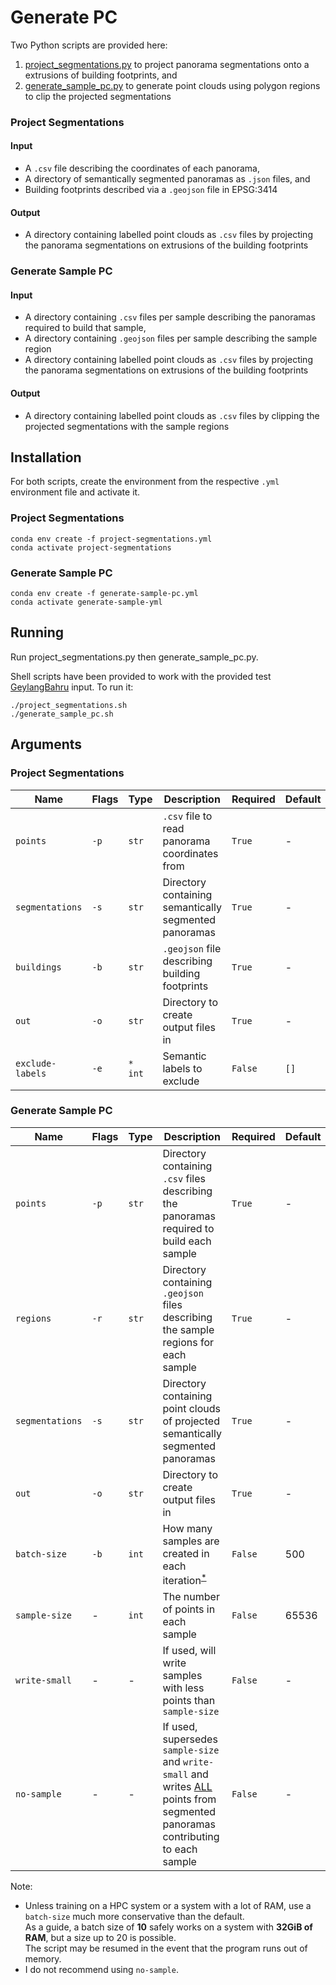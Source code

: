 # Generate PC  

Two Python scripts are provided here:  
1. [project_segmentations.py](./project_segmentations.py) to project panorama segmentations onto a extrusions of building footprints, and  
2. [generate_sample_pc.py](./generate_sample_pc.py) to generate point clouds using polygon regions to clip the projected segmentations  

### Project Segmentations  

#### Input  

* A ```.csv``` file describing the coordinates of each panorama,  
* A directory of semantically segmented panoramas as ```.json``` files, and  
* Building footprints described via a ```.geojson``` file in EPSG:3414  

#### Output  

* A directory containing labelled point clouds as ```.csv``` files by projecting the panorama segmentations on extrusions of the building footprints  

### Generate Sample PC  

#### Input  

* A directory containing ```.csv``` files per sample describing the panoramas required to build that sample,  
* A directory containing ```.geojson``` files per sample describing the sample region  
* A directory containing labelled point clouds as ```.csv``` files by projecting the panorama segmentations on extrusions of the building footprints  

#### Output  

* A directory containing labelled point clouds as ```.csv``` files by clipping the projected segmentations with the sample regions  

## Installation  

For both scripts, create the environment from the respective ```.yml``` environment file and activate it.  

### Project Segmentations  

```shell
conda env create -f project-segmentations.yml
conda activate project-segmentations
```

### Generate Sample PC  

```shell
conda env create -f generate-sample-pc.yml
conda activate generate-sample-yml
```

## Running  

Run project_segmentations.py then generate_sample_pc.py.  

Shell scripts have been provided to work with the provided test [GeylangBahru](../GeylangBahru/) input. To run it:  
```shell
./project_segmentations.sh
./generate_sample_pc.sh
```

## Arguments  

### Project Segmentations  

| Name                 | Flags    | Type        | Description                                           | Required    | Default  |
|----------------------|----------|-------------|-------------------------------------------------------|-------------|----------|
| ```points```         | ```-p``` | ```str```   | ```.csv``` file to read panorama coordinates from     | ```True```  | -        |
| ```segmentations```  | ```-s``` | ```str```   | Directory containing semantically segmented panoramas | ```True```  | -        |
| ```buildings```      | ```-b``` | ```str```   | ```.geojson``` file describing building footprints    | ```True```  | -        |
| ```out```            | ```-o``` | ```str```   | Directory to create output files in                   | ```True```  | -        |
| ```exclude-labels``` | ```-e``` | ```* int``` | Semantic labels to exclude                            | ```False``` | ```[]``` |

### Generate Sample PC  

| Name                | Flags    | Type      | Description                                                                                                                                                  | Required    | Default |
|---------------------|----------|-----------|--------------------------------------------------------------------------------------------------------------------------------------------------------------|-------------|---------|
| ```points```        | ```-p``` | ```str``` | Directory containing ```.csv``` files describing the panoramas required to build each sample                                                                 | ```True```  | -       |
| ```regions```       | ```-r``` | ```str``` | Directory containing ```.geojson``` files describing the sample regions for each sample                                                                      | ```True```  | -       |
| ```segmentations``` | ```-s``` | ```str``` | Directory containing point clouds of projected semantically segmented panoramas                                                                              | ```True```  | -       |
| ```out```           | ```-o``` | ```str``` | Directory to create output files in                                                                                                                          | ```True```  | -       |
| ```batch-size```    | ```-b``` | ```int``` | How many samples are created in each iteration<sup>[*](#batch-size)</sup>                                                                                    | ```False``` | 500     |
| ```sample-size```   | -        | ```int``` | The number of points in each sample                                                                                                                          | ```False``` | 65536   |
| ```write-small```   | -        | -         | If used, will write samples with less points than ```sample-size```                                                                                          | ```False``` | -       |
| ```no-sample```     | -        | -         | If used, supersedes ```sample-size``` and ```write-small``` and writes [ALL](#no-sample-warning) points from segmented panoramas contributing to each sample | ```False``` | -       |

Note:  
* <a name="batch-size">Unless training on a HPC system or a system with a lot of RAM, use a ```batch-size``` much more conservative than the default.<br>As a guide, a batch size of <b>10</b> safely works on a system with <b>32GiB of RAM</b>, but a size up to 20 is possible.<br>The script may be resumed in the event that the program runs out of memory.</a>  
* <a name="no-sample-warning">I do not recommend using ```no-sample```.</a>
